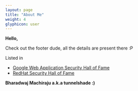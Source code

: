 ```yaml
---
layout: page
title: "About Me"
weight: 4
glyphicon: user
---
```


**Hello,**

Check out the footer dude, all the details are present there :P

Listed in

- [Google Web Application Security Hall of Fame](http://www.google.com/about/appsecurity/hall-of-fame/reward/)
- [RedHat Security Hall of Fame](https://access.redhat.com/site/articles/66234)

**Bharadwaj Machiraju a.k.a tunnelshade :)**

